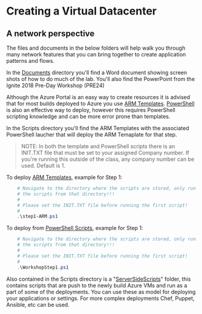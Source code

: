 # Creating a Virtual Datacenter
## A network perspective

The files and documents in the below folders will help walk you through many network features that you can bring together to create application patterns and flows.

In the [Documents][Docs] directory you'll find a Word document showing screen shots of how to do much of the lab. You'll also find the PowerPoint from the Ignite 2018 Pre-Day Workshop (PRE24)

Although the Azure Portal is an easy way to create resources it is advised that for most builds deployed to Azure you use [ARM Templates][ARM]. [PowerShell][PS] is also an effective way to deploy, however this requires PowerShell scripting knowledge and can be more error prone than templates.

In the Scripts directory you'll find the ARM Templates with the associated PowerShell laucher that will deploy the ARM Temaplate for that step.

> NOTE: In both the template and PowerShell scripts there is an INIT.TXT file that must be set to your assigned Company number. If you're running this outside of the class, any company number can be used. Default is 1.

To deploy [ARM Templates][ARM], example for Step 1:

```` PowerShell
    # Navigate to the directory where the scripts are stored, only run
    # the scripts from that directory!!!
    #
    # Please set the INIT.TXT file before running the first script!
    #
    .\step1-ARM.ps1

````

To deploy from [PowerShell Scripts][PS], example for Step 1:
```` PowerShell
    # Navigate to the directory where the scripts are stored, only run
    # the scripts from that directory!!!
    #
    # Please set the INIT.TXT file before running the first script!
    #
    .\WorkshopStep1.ps1

````

Also contained in the Scripts directory is a "[ServerSideScripts][Server]" folder, this contains scripts that are push to the newly build Azure VMs and run as a part of some of the deployments. You can use these as model for deploying your applications or settings. For more complex deployments Chef, Puppet, Ansible, etc can be used.

<!--Link References-->
[Docs]: ./Documents/
[Scripts]: ./Scripts/
[ARM]: ./Scripts/ARMTemplates
[PS]: ./Scripts/PowerShell
[Server]: ./Scripts/ServerSideScripts